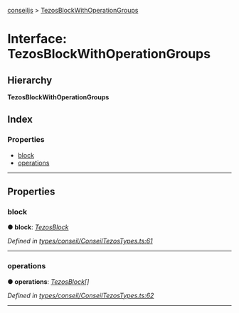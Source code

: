 [conseiljs](../README.md) > [TezosBlockWithOperationGroups](../interfaces/tezosblockwithoperationgroups.md)

# Interface: TezosBlockWithOperationGroups

## Hierarchy

**TezosBlockWithOperationGroups**

## Index

### Properties

* [block](tezosblockwithoperationgroups.md#block)
* [operations](tezosblockwithoperationgroups.md#operations)

---

## Properties

<a id="block"></a>

###  block

**● block**: *[TezosBlock](tezosblock.md)*

*Defined in [types/conseil/ConseilTezosTypes.ts:61](https://github.com/Cryptonomic/ConseilJS/blob/9f42371/src/types/conseil/ConseilTezosTypes.ts#L61)*

___
<a id="operations"></a>

###  operations

**● operations**: *[TezosBlock](tezosblock.md)[]*

*Defined in [types/conseil/ConseilTezosTypes.ts:62](https://github.com/Cryptonomic/ConseilJS/blob/9f42371/src/types/conseil/ConseilTezosTypes.ts#L62)*

___

